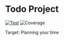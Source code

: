 # Todo Project

[![Test](https://github.com/sbx0/todo/actions/workflows/build.yml/badge.svg)](https://github.com/sbx0/todo/actions/workflows/build.yml) ![Coverage](.github/badges/jacoco.svg)

Target: Planning your time

